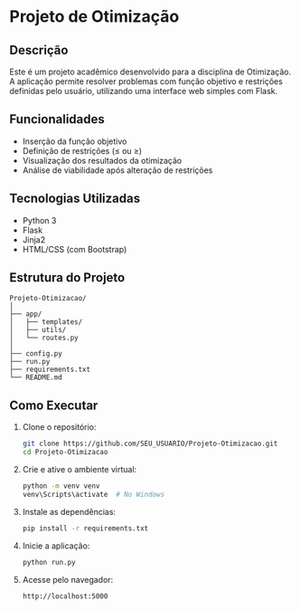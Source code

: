 # Projeto de Otimização

## Descrição

Este é um projeto acadêmico desenvolvido para a disciplina de Otimização. A aplicação permite resolver problemas com função objetivo e restrições definidas pelo usuário, utilizando uma interface web simples com Flask.

## Funcionalidades

- Inserção da função objetivo
- Definição de restrições (≤ ou ≥)
- Visualização dos resultados da otimização
- Análise de viabilidade após alteração de restrições

## Tecnologias Utilizadas

- Python 3
- Flask
- Jinja2
- HTML/CSS (com Bootstrap)

## Estrutura do Projeto

```
Projeto-Otimizacao/
│
├── app/
│   ├── templates/
│   ├── utils/
│   └── routes.py
│
├── config.py
├── run.py
├── requirements.txt
└── README.md
```


## Como Executar

1. Clone o repositório:
   ```bash
   git clone https://github.com/SEU_USUARIO/Projeto-Otimizacao.git
   cd Projeto-Otimizacao
   ```

2. Crie e ative o ambiente virtual:
   ```bash
   python -m venv venv
   venv\Scripts\activate  # No Windows
   ```

3. Instale as dependências:
   ```bash
   pip install -r requirements.txt
   ```

4. Inicie a aplicação:
   ```bash
   python run.py
   ```

5. Acesse pelo navegador:
   ```
   http://localhost:5000
